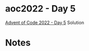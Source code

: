 # aoc2022 - Day 5

[Advent of Code 2022 - Day 5](https://adventofcode.com/2022/day/5) Solution

# Notes
